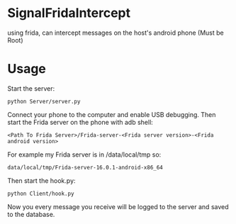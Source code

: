 # SignalFridaIntercept
using frida, can intercept messages on the host's android phone (Must be Root)

# Usage
Start the server:
```
python Server/server.py
```
Connect your phone to the computer and enable USB debugging. Then start the Frida server on the phone with adb shell:
```
<Path To Frida Server>/Frida-server-<Frida server version>-<Frida android version>
```
For example my Frida server is in /data/local/tmp so:
```
data/local/tmp/Frida-server-16.0.1-android-x86_64
```
Then start the hook.py:
```
python Client/hook.py
```
Now you every message you receive will be logged to the server and saved to the database.
